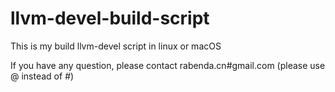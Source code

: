 # llvm-devel-build-script

This is my build llvm-devel script in linux or macOS

If you have any question, please contact rabenda.cn#gmail.com (please use @ instead of #)
